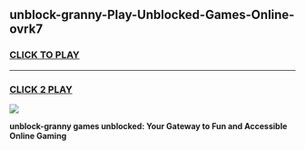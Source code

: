 
## unblock-granny-Play-Unblocked-Games-Online-ovrk7
<h3>
<a href="https://premium76.site?title=unblock-granny&ref=25A">CLICK TO PLAY</a></h3>
<hr>

<h3>
<a href="https://premium76.site?title=unblock-granny&ref=25A">CLICK 2 PLAY</a>
  
</h3>

<a href="https://premium76.site?title=unblock-granny&ref=25A"><img src="https://clearcache.store/games.png"></a>


**unblock-granny games unblocked: Your Gateway to Fun and Accessible Online Gaming**
